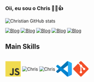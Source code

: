 ### Oii, eu sou o Chris 👋🤠👍
![Christian GitHub stats](https://github-readme-stats.vercel.app/api?username=barrinhO&show_icons=true&theme=tokyonight)

[![Blog](https://img.shields.io/badge/Instagram-E4405F?style=for-the-badge&logo=instagram&logoColor=white)](https://www.instagram.com/yobarrinho/)
[![Blog](https://img.shields.io/badge/Discord-7289DA?style=for-the-badge&logo=discord&logoColor=white)](https://discord.com/invite/ZYgCjFU9cZ)
[![Blog](https://img.shields.io/badge/Windows-0078D6?style=for-the-badge&logo=windows&logoColor=white)]()
[![Blog](https://img.shields.io/badge/TikTok-000000?style=for-the-badge&logo=tiktok&logoColor=white)](https://www.tiktok.com/@yo_barrinhosgg)
[![Blog](https://img.shields.io/badge/Steam-000000?style=for-the-badge&logo=steam&logoColor=white)](https://steamcommunity.com/profiles/76561199232568773/)



## Main Skills

<div style="display: inline_block"><br>
  <img align="center" alt="Chris" height="50" width="50" src="https://raw.githubusercontent.com/devicons/devicon/master/icons/javascript/javascript-original.svg">
  <img align="center" alt="Chris" height="50" width="50" src="https://github.com/barrinhO/barrinhO/assets/155912614/b4accb6e-6918-47f2-b496-ef90f9ccbe2b">
  <img align="center" alt="Chris" height="50" width="50" src="https://github.com/barrinhO/barrinhO/assets/155912614/2a1cb989-6e53-48b6-90f6-7c913874a41f">
  <img align="center" alt="Chris" height="50" width="50" src="https://raw.githubusercontent.com/devicons/devicon/master/icons/vscode/vscode-original.svg">
  <img align="center" alt="Chris" height="50" width="50" src="https://raw.githubusercontent.com/devicons/devicon/master/icons/git/git-original.svg">
<div/>




